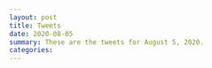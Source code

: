 ```yaml
---
layout: post
title: Tweets
date: 2020-08-05
summary: These are the tweets for August 5, 2020.
categories:
---
```



